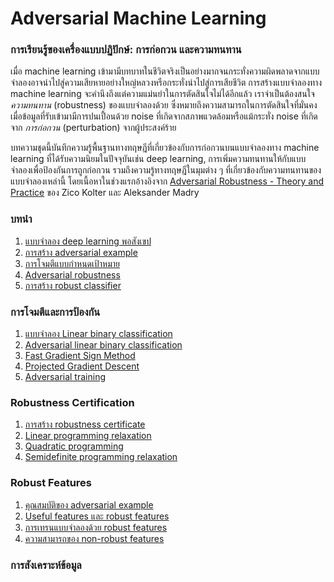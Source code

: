 # Adversarial Machine Learning

### การเรียนรู้ของเครื่องแบบปฏิปักษ์: การก่อกวน และความทนทาน

เมื่อ machine learning เข้ามามีบทบาทในชีวิตจริงเป็นอย่างมากจนกระทั่งความผิดพลาดจากแบบจำลองอาจนำไปสู่ความเสียหายอย่างใหญ่หลวงหรือกระทั่งนำไปสู่การเสียชีวิต การสร้างแบบจำลองทาง machine learning จะคำนึงถึงแต่ความแม่นยำในการตัดสินใจไม่ได้อีกแล้ว เราจำเป็นต้องสนใจ _ความทนทาน_ (robustness) ของแบบจำลองด้วย ซึ่งหมายถึงความสามารถในการตัดสินใจที่มั่นคงเมื่อข้อมูลที่รับเข้ามามีการปนเปื้อนด้วย noise ที่เกิดจากสภาพแวดล้อมหรือแม้กระทั่ง noise ที่เกิดจาก _การก่อกวน_ (perturbation) จากผู้ประสงค์ร้าย

บทความชุดนี้บันทึกความรู้พื้นฐานทางทฤษฎีที่เกี่ยวข้องกับการก่อกวนบนแบบจำลองทาง machine learning ที่ได้รับความนิยมในปัจจุบันเช่น deep learning, การเพิ่มความทนทานให้กับแบบจำลองเพื่อป้องกันการถูกก่อกวน รวมถึงความรู้ทางทฤษฎีในมุมต่าง ๆ ที่เกี่ยวข้องกับความทนทานของแบบจำลองเหล่านี้
โดยเนื้อหาในช่วงแรกอ้างอิงจาก [Adversarial Robustness - Theory and Practice](https://adversarial-ml-tutorial.org) ของ Zico Kolter และ Aleksander Madry

### บทนำ
1. [แบบจำลอง deep learning พอสังเขป](https://vacharapat.github.io/Adversarial-Machine-Learning/docs/intro1)
1. [การสร้าง adversarial example](https://vacharapat.github.io/Adversarial-Machine-Learning/docs/intro2)
1. [การโจมตีแบบกำหนดเป้าหมาย](https://vacharapat.github.io/Adversarial-Machine-Learning/docs/intro3)
1. [Adversarial robustness](https://vacharapat.github.io/Adversarial-Machine-Learning/docs/intro4)
1. [การสร้าง robust classifier](https://vacharapat.github.io/Adversarial-Machine-Learning/docs/intro5)

### การโจมตีและการป้องกัน
1. [แบบจำลอง Linear binary classification](https://vacharapat.github.io/Adversarial-Machine-Learning/docs/attack1)
1. [Adversarial linear binary classification](https://vacharapat.github.io/Adversarial-Machine-Learning/docs/attack2)
1. [Fast Gradient Sign Method](https://vacharapat.github.io/Adversarial-Machine-Learning/docs/attack3)
1. [Projected Gradient Descent](https://vacharapat.github.io/Adversarial-Machine-Learning/docs/attack4)
1. [Adversarial training](https://vacharapat.github.io/Adversarial-Machine-Learning/docs/attack5)

### Robustness Certification
1. [การสร้าง robustness certificate](https://vacharapat.github.io/Adversarial-Machine-Learning/docs/cert1)
1. [Linear programming relaxation](https://vacharapat.github.io/Adversarial-Machine-Learning/docs/cert2)
1. [Quadratic programming](https://vacharapat.github.io/Adversarial-Machine-Learning/docs/cert3)
1. [Semidefinite programming relaxation](https://vacharapat.github.io/Adversarial-Machine-Learning/docs/cert4)

### Robust Features
1. [คุณสมบัติของ adversarial example]()
1. [Useful features และ robust features]()
1. [การเทรนแบบจำลองด้วย robust features]()
1. [ความสามารถของ non-robust features]()

### การสังเคราะห์ข้อมูล
